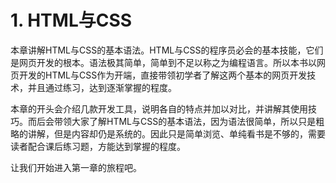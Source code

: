 # 1. HTML与CSS

本章讲解HTML与CSS的基本语法。HTML与CSS的程序员必会的基本技能，它们是网页开发的根本。语法极其简单，简单到不足以称之为编程语言。所以本书以网页开发的HTML与CSS作为开端，直接带领初学者了解这两个基本的网页开发技术，并且通过练习，达到逐渐掌握的程度。

本章的开头会介绍几款开发工具，说明各自的特点并加以对比，并讲解其使用技巧。而后会带领大家了解HTML与CSS的基本语法，因为语法很简单，所以只是粗略的讲解，但是内容却仍是系统的。因此只是简单浏览、单纯看书是不够的，需要读者配合课后练习题，方能达到掌握的程度。

让我们开始进入第一章的旅程吧。